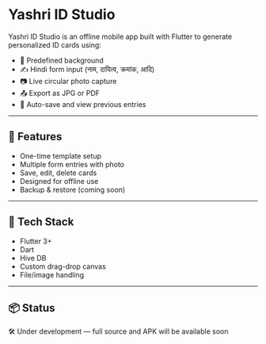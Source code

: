 # Yashri ID Studio

Yashri ID Studio is an offline mobile app built with Flutter to generate personalized ID cards using:

- 🎨 Predefined background
- ✍️ Hindi form input (नाम, दायित्व, क्रमांक, आदि)
- 📷 Live circular photo capture
- 📤 Export as JPG or PDF
- 📂 Auto-save and view previous entries

---

## 🚀 Features
- One-time template setup
- Multiple form entries with photo
- Save, edit, delete cards
- Designed for offline use
- Backup & restore (coming soon)

---

## 📱 Tech Stack
- Flutter 3+
- Dart
- Hive DB
- Custom drag-drop canvas
- File/image handling

---

## 📦 Status
🛠 Under development — full source and APK will be available soon
